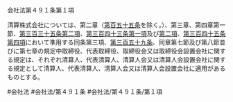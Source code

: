 会社法第４９１条第１項

清算株式会社については、第二章（[第百五十五条](会社法＿＿＿＿第１５５条)を除く。）、第三章、第四章第一節、[第三百三十五条第二項](会社法＿＿＿＿第３３５条第２項)、[第三百四十三条第一項](会社法＿＿＿＿第３４３条第１項)及び[第二項](会社法＿＿＿＿第４９１条第２項)、[第三百四十五条第四項](会社法＿＿＿＿第３４５条第４項)において準用する同条第三項、[第三百五十九条](会社法＿＿＿＿第３５９条)、同章第七節及び第八節並びに第七章の規定中取締役、代表取締役、取締役会又は取締役会設置会社に関する規定は、それぞれ清算人、代表清算人、清算人会又は清算人会設置会社に関する規定として清算人、代表清算人、清算人会又は清算人会設置会社に適用があるものとする。

#会社法
#会社法/第４９１条
#会社法/第４９１条/第１項
